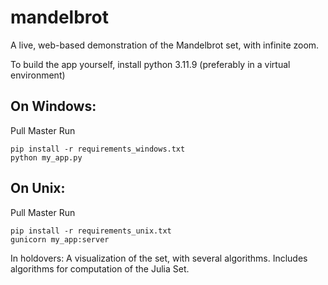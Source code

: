 # mandelbrot

A live, web-based demonstration of the Mandelbrot set, with infinite zoom.

To build the app yourself, install python 3.11.9 (preferably in a virtual environment)

## On Windows:
Pull Master
Run 
```
pip install -r requirements_windows.txt
python my_app.py
```

## On Unix:
Pull Master
Run 
```
pip install -r requirements_unix.txt
gunicorn my_app:server
```

In holdovers:
A visualization of the set, with several algorithms. Includes algorithms for computation of the Julia Set.
